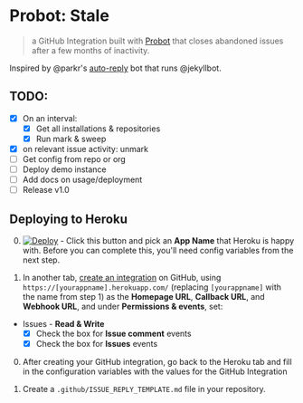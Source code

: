 # Probot: Stale

> a GitHub Integration built with [Probot](https://github.com/probot/probot) that closes abandoned issues after a few months of inactivity.

Inspired by @parkr's [auto-reply](https://github.com/parkr/auto-reply#optional-mark-and-sweep-stale-issues) bot that runs @jekyllbot.

## TODO:

- [x] On an interval:
  - [x] Get all installations & repositories
  - [x] Run mark & sweep
- [x] on relevant issue activity: unmark
- [ ] Get config from repo or org
- [ ] Deploy demo instance
- [ ] Add docs on usage/deployment
- [ ] Release v1.0

## Deploying to Heroku

0. [![Deploy](https://www.herokucdn.com/deploy/button.svg)](https://heroku.com/deploy) - Click this button and pick an **App Name** that Heroku is happy with. Before you can complete this, you'll need config variables from the next step.

0. In another tab, [create an integration](https://github.com/settings/integrations/new) on GitHub, using `https://[yourappname].herokuapp.com/` (replacing `[yourappname]` with the name from step 1) as the **Homepage URL**, **Callback URL**, and **Webhook URL**, and under **Permissions & events**, set:
  - Issues - **Read & Write**
    - [x] Check the box for **Issue comment** events
    - [x] Check the box for **Issues** events

0. After creating your GitHub integration, go back to the Heroku tab and fill in the configuration variables with the values for the GitHub Integration

0. Create a `.github/ISSUE_REPLY_TEMPLATE.md` file in your repository.
